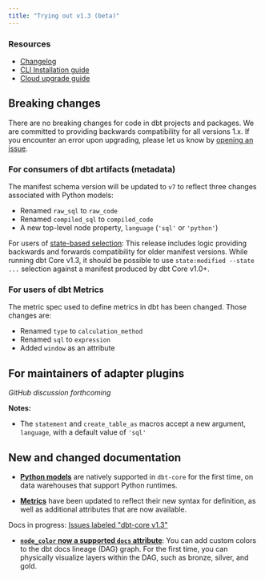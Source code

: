 ```yaml
---
title: "Trying out v1.3 (beta)"
---
```

### Resources

- [Changelog](https://github.com/dbt-labs/dbt-core/blob/main/CHANGELOG.md)
- [CLI Installation guide](/dbt-cli/install/overview)
- [Cloud upgrade guide](/docs/dbt-cloud/cloud-configuring-dbt-cloud/cloud-choosing-a-dbt-version)

## Breaking changes

There are no breaking changes for code in dbt projects and packages. We are committed to providing backwards compatibility for all versions 1.x. If you encounter an error upon upgrading, please let us know by [opening an issue](https://github.com/dbt-labs/dbt-core/issues/new).

### For consumers of dbt artifacts (metadata)

The manifest schema version will be updated to `v7` to reflect three changes associated with Python models:
- Renamed `raw_sql` to `raw_code`
- Renamed `compiled_sql` to `compiled_code`
- A new top-level node property, `language` (`'sql'` or `'python'`)

For users of [state-based selection](understanding-state): This release includes logic providing backwards and forwards compatibility for older manifest versions. While running dbt Core v1.3, it should be possible to use `state:modified --state ...` selection against a manifest produced by dbt Core v1.0+.

### For users of dbt Metrics

The metric spec used to define metrics in dbt has been changed. Those changes are:
- Renamed `type` to `calculation_method`
- Renamed `sql` to `expression` 
- Added `window` as an attribute 

## For maintainers of adapter plugins

_GitHub discussion forthcoming_

**Notes:**
- The `statement` and `create_table_as` macros accept a new argument, `language`, with a default value of `'sql'`

## New and changed documentation

- **[Python models](building-models/python-models)** are natively supported in `dbt-core` for the first time, on data warehouses that support Python runtimes.

- **[Metrics](building-a-dbt-project/metrics)** have been updated to reflect their new syntax for definition, as well as additional attributes that are now available.

Docs in progress: [Issues labeled "dbt-core v1.3"](https://github.com/dbt-labs/docs.getdbt.com/issues?q=is%3Aissue+label%3A%22dbt-core+v1.3%22+)

- **[`node_color` now a supported `docs` attribute](/docs/reference/resource-configs/docs.md)**: You can add custom colors to the dbt docs lineage (DAG) graph. For the first time, you can physically visualize layers within the DAG, such as bronze, silver, and gold.

